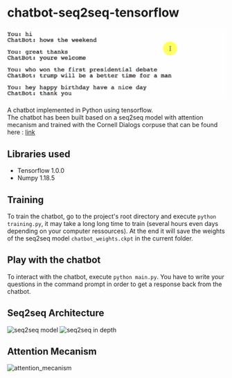 # chatbot-seq2seq-tensorflow

<img src="./chatbot.PNG" alt="chatbot example"/>

A chatbot implemented in Python using tensorflow.  
The chatbot has been built based on a seq2seq model with attention mecanism and trained with the Cornell Dialogs corpuse that can be found here : [link](http://www.cs.cornell.edu/~cristian/Cornell_Movie-Dialogs_Corpus.html)

## Libraries used
  * Tensorflow 1.0.0
  * Numpy 1.18.5

## Training

To train the chatbot, go to the project's root directory and execute  `python training.py`, it may take a long long time to train (several hours even days depending on your computer ressources). At the end it will save the weights of the seq2seq model `chatbot_weights.ckpt` in the current folder. 

## Play with the chatbot

To interact with the chatbot, execute `python main.py`. You have to write your questions in the command prompt in order to get a response back from the chatbot. 

## Seq2seq Architecture 

![seq2seq model](https://miro.medium.com/max/3972/1*1JcHGUU7rFgtXC_mydUA_Q.jpeg)
![seq2seq in depth](https://miro.medium.com/max/691/1*5nvwJsH4EfONv_fdKNvobA.png)

## Attention Mecanism

![attention_mecanism](https://miro.medium.com/max/1200/1*1V221DO9QIafh4htkwVBYw.jpeg)
